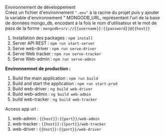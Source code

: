 Environnement de développement  
Créez un fichier d'environnement `".env"` à la racine du projet puis y ajouter la variable d'environnement " MONGODB_URL, représentant l'url de la base de données mongo_db, encodant à la fois le nom d'utilisateur et le mot de pass de la forme : `mongodb+srv://{{username}}:{{password}}@{{host}}`

1.  Installation des packages : `npm install`
2.  Server API REST : `npm run start-server`
3.  Serve web-driver : `npm run serve-driver`
4.  Serve Web tracker : `npm run serve-tracker`
5.  Serve Web-admin : `npm run serve-admin`

**Environnemnet de production :**

1.  Build the main application : `npm run build`
2.  Build and start the application : `npm run start-prod`
3.  Build web-driver : `ng build web-driver`
4.  Build web-admin : `ng build web-admin`
5.  build web-tracker : `ng build web-tracker`

Access app url :

1.  web-admin : `{{host}}:{{port}}/web-admin`
2.  web-tracker : `{{host}}:{{port}}/web-tracker`
3.  web-driver : `{{host}}:{{port}}/web-driver`
